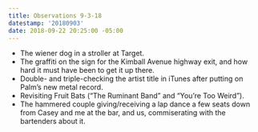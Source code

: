 ```yaml
---
title: Observations 9-3-18
datestamp: '20180903'
date: 2018-09-22 20:25:00 -05:00
---
```


- The wiener dog in a stroller at Target.
- The graffiti on the sign for the Kimball Avenue highway exit, and how hard it must have been to get it up there.
- Double- and triple-checking the artist title in iTunes after putting on Palm’s new metal record.
- Revisiting Fruit Bats (“The Ruminant Band” and “You’re Too Weird”).
- The hammered couple giving/receiving a lap dance a few seats down from Casey and me at the bar, and us, commiserating with the bartenders about it.
